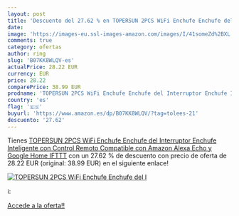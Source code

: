 ```yaml
---
layout: post
title: 'Descuento del 27.62 % en TOPERSUN 2PCS WiFi Enchufe Enchufe del I'
date: 
image: 'https://images-eu.ssl-images-amazon.com/images/I/41someZd%2BXL._SL200_.jpg'
comments: true
category: ofertas
author: ring
slug: 'B07KK8WLQV-es'
actualPrice: 28.22 EUR
currency: EUR
price: 28.22
comparePrice: 38.99 EUR
prodname: 'TOPERSUN 2PCS WiFi Enchufe Enchufe del Interruptor Enchufe Inteligente con Control Remoto Compatible con Amazon Alexa Echo y Google Home IFTTT'
country: 'es'
flag: '🇪🇸'
buyurl: 'https://www.amazon.es/dp/B07KK8WLQV/?tag=tolees-21'
descuento: '27.62'
---
```


Tienes [TOPERSUN 2PCS WiFi Enchufe Enchufe del Interruptor Enchufe Inteligente con Control Remoto Compatible con Amazon Alexa Echo y Google Home IFTTT](https://www.amazon.es/dp/B07KK8WLQV/?tag=tolees-21) con un 27.62 % de descuento con precio de oferta de 28.22 EUR (original: 38.99 EUR) en el siguiente enlace!

[![TOPERSUN 2PCS WiFi Enchufe Enchufe del I](https://images-eu.ssl-images-amazon.com/images/I/41someZd%2BXL._SL200_.jpg)](https://www.amazon.es/dp/B07KK8WLQV/?tag=tolees-21)

ℹ️:


[Accede a la oferta!!](https://www.amazon.es/dp/B07KK8WLQV/?tag=tolees-21)
